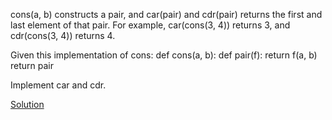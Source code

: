 cons(a, b) constructs a pair, and car(pair) and cdr(pair) returns the first and last element of that pair. For example, car(cons(3, 4)) returns 3, and cdr(cons(3, 4)) returns 4.

Given this implementation of cons:
def cons(a, b):
    def pair(f):
        return f(a, b)
    return pair
    
Implement car and cdr.

[Solution](https://github.com/indlakesava/DailyCodingProblem_Solutions/blob/main/Problem_5/solution-5.py)
